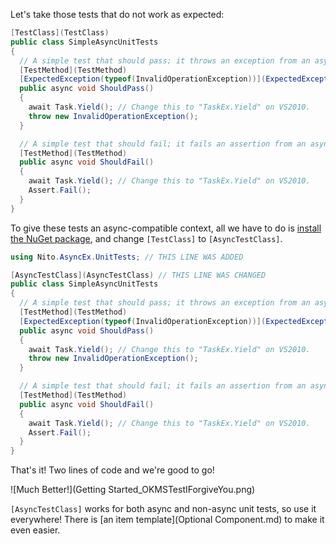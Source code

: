 Let's take those tests that do not work as expected:

````C#
[TestClass](TestClass)
public class SimpleAsyncUnitTests
{
  // A simple test that should pass; it throws an exception from an async continuation.
  [TestMethod](TestMethod)
  [ExpectedException(typeof(InvalidOperationException))](ExpectedException(typeof(InvalidOperationException)))
  public async void ShouldPass()
  {
    await Task.Yield(); // Change this to "TaskEx.Yield" on VS2010.
    throw new InvalidOperationException();
  }

  // A simple test that should fail; it fails an assertion from an async continuation.
  [TestMethod](TestMethod)
  public async void ShouldFail()
  {
    await Task.Yield(); // Change this to "TaskEx.Yield" on VS2010.
    Assert.Fail();
  }
}
````

To give these tests an async-compatible context, all we have to do is [install the NuGet package](https://nuget.org/packages/AsyncUnitTests-MSTest), and change `[TestClass]` to `[AsyncTestClass]`.

````C#
using Nito.AsyncEx.UnitTests; // THIS LINE WAS ADDED

[AsyncTestClass](AsyncTestClass) // THIS LINE WAS CHANGED
public class SimpleAsyncUnitTests
{
  // A simple test that should pass; it throws an exception from an async continuation.
  [TestMethod](TestMethod)
  [ExpectedException(typeof(InvalidOperationException))](ExpectedException(typeof(InvalidOperationException)))
  public async void ShouldPass()
  {
    await Task.Yield(); // Change this to "TaskEx.Yield" on VS2010.
    throw new InvalidOperationException();
  }

  // A simple test that should fail; it fails an assertion from an async continuation.
  [TestMethod](TestMethod)
  public async void ShouldFail()
  {
    await Task.Yield(); // Change this to "TaskEx.Yield" on VS2010.
    Assert.Fail();
  }
}
````

That's it! Two lines of code and we're good to go!

![Much Better!](Getting Started_OKMSTestIForgiveYou.png)

`[AsyncTestClass]` works for both async and non-async unit tests, so use it everywhere! There is [an item template](Optional Component.md) to make it even easier.